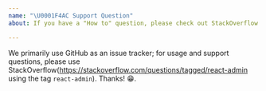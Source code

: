 ```yaml
---
name: "\U0001F4AC Support Question"
about: If you have a "How to" question, please check out StackOverflow or Discord!

---
```


We primarily use GitHub as an issue tracker; for usage and support questions, please use StackOverflow(https://stackoverflow.com/questions/tagged/react-admin using the tag `react-admin`). Thanks! 😁.
